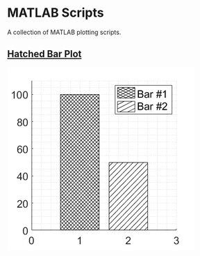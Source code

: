 # MATLAB Scripts
A collection of MATLAB plotting scripts.

## [Hatched Bar Plot](https://github.com/simewu/matlab-scripts/blob/main/Hatched%20Bar%20Plot/Hatchfill2BarPlotDemo.m)
![](Hatched%20Bar%20Plot/Screenshot.png)
